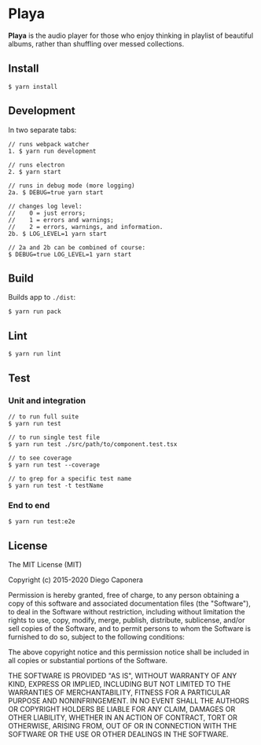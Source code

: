 # Playa

**Playa** is the audio player for those who enjoy thinking in playlist of beautiful albums, rather than shuffling over messed collections.

## Install

```
$ yarn install
```

## Development

In two separate tabs:

```
// runs webpack watcher
1. $ yarn run development

// runs electron
2. $ yarn start

// runs in debug mode (more logging)
2a. $ DEBUG=true yarn start

// changes log level:
//    0 = just errors;
//    1 = errors and warnings;
//    2 = errors, warnings, and information.
2b. $ LOG_LEVEL=1 yarn start

// 2a and 2b can be combined of course:
$ DEBUG=true LOG_LEVEL=1 yarn start
```

## Build

Builds app to `./dist`:

```
$ yarn run pack
```

## Lint

```
$ yarn run lint
```

## Test

### Unit and integration

```
// to run full suite
$ yarn run test

// to run single test file
$ yarn run test ./src/path/to/component.test.tsx

// to see coverage
$ yarn run test --coverage

// to grep for a specific test name
$ yarn run test -t testName
```

### End to end

```
$ yarn run test:e2e
```

## License

The MIT License (MIT)

Copyright (c) 2015-2020 Diego Caponera

Permission is hereby granted, free of charge, to any person obtaining a copy of this software and associated documentation files (the "Software"), to deal in the Software without restriction, including without limitation the rights to use, copy, modify, merge, publish, distribute, sublicense, and/or sell copies of the Software, and to permit persons to whom the Software is furnished to do so, subject to the following conditions:

The above copyright notice and this permission notice shall be included in all copies or substantial portions of the Software.

THE SOFTWARE IS PROVIDED "AS IS", WITHOUT WARRANTY OF ANY KIND, EXPRESS OR IMPLIED, INCLUDING BUT NOT LIMITED TO THE WARRANTIES OF MERCHANTABILITY, FITNESS FOR A PARTICULAR PURPOSE AND NONINFRINGEMENT. IN NO EVENT SHALL THE AUTHORS OR COPYRIGHT HOLDERS BE LIABLE FOR ANY CLAIM, DAMAGES OR OTHER LIABILITY, WHETHER IN AN ACTION OF CONTRACT, TORT OR OTHERWISE, ARISING FROM, OUT OF OR IN CONNECTION WITH THE SOFTWARE OR THE USE OR OTHER DEALINGS IN THE SOFTWARE.
